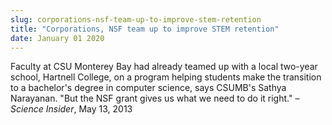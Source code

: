 ```yaml
---
slug: corporations-nsf-team-up-to-improve-stem-retention
title: "Corporations, NSF team up to improve STEM retention"
date: January 01 2020
---
```


<p>Faculty at CSU Monterey Bay had already teamed up with a local two-year school, Hartnell College, on a program helping students make the transition to a bachelor's degree in computer science, says CSUMB's Sathya Narayanan. "But the NSF grant gives us what we need to do it right." – <em>Science Insider</em>, May 13, 2013
</p>
